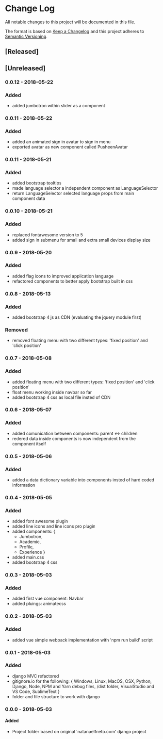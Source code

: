 # Change Log
All notable changes to this project will be documented in this file.

The format is based on [Keep a Changelog](http://keepachangelog.com/)
and this project adheres to [Semantic Versioning](http://semver.org/).

## [Released]
## [Unreleased]

### 0.0.12 - 2018-05-22
### Added
- added jumbotron within slider as a component

### 0.0.11 - 2018-05-22
### Added
- added an animated sign in avatar to sign in menu
- exported avatar as new component called PusheenAvatar

### 0.0.11 - 2018-05-21
### Added
- added bootstrap tooltips
- made language selector a independent component as LanguageSelector
- return LanguageSelector selected language props from main component data

### 0.0.10 - 2018-05-21
### Added
- replaced fontawesome version to 5
- added sign in submenu for small and extra small devices display size

### 0.0.9 - 2018-05-20
### Added
- added flag icons to improved application language
- refactored components to better apply bootstrap built in css

### 0.0.8 - 2018-05-13
### Added
- added bootstrap 4 js as CDN (evaluating the jquery module first)

### Removed
- removed floating menu with two different types: 'fixed position' and 'click position'

### 0.0.7 - 2018-05-08
### Added
- added floating menu with two different types: 'fixed position' and 'click position'
- float menu working inside navbar so far
- added bootstrap 4 css as local file insted of CDN

### 0.0.6 - 2018-05-07
### Added
- added comunication between components: parent <-> children
- redered data inside components is now independent from the component itself

### 0.0.5 - 2018-05-06
### Added
- added a data dictionary variable into components insted of hard coded information

### 0.0.4 - 2018-05-05
### Added
- added font awesome plugin
- added line icons and line icons pro plugin
- added components: {
    - Jumbotron,
    - Academic,
    - Profile,
    - Experience
}
- added main.css
- added bootstrap 4 css

### 0.0.3 - 2018-05-03
### Added
- added first vue component: Navbar
- added pluings: animatecss

### 0.0.2 - 2018-05-03
### Added
- added vue simple webpack implementation with 'npm run build' script

### 0.0.1 - 2018-05-03
### Added
- django MVC refactored
- gitignore.io for the following: {
    Windows,
    Linux, 
    MacOS, 
    OSX,
    Python,
    Django,
    Node,
    NPM and Yarn debug files,
    /dist folder,
    VisualStudio and VS Code,
    SublimeText
}
- folder and file structure to work with django


### 0.0.0 - 2018-05-03
#### Added
- Project folder based on original 'natanaelfneto.com' django project
